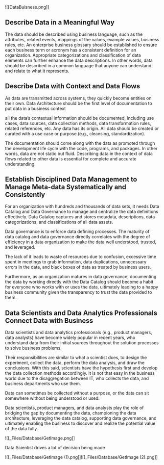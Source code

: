 ![[DataBuisness.png]]
## Describe Data in a Meaningful Way 

The data should be described using business language, such as the attributes, related events, mappings of the values, example values, business rules, etc. An enterprise business glossary should be established to ensure each business term or acronym has a consistent definition for an organization. Appropriate categorizations and classification of data elements can further enhance the data descriptions. In other words, data should be described in a common language that anyone can understand and relate to what it represents. 

## Describe Data with Context and Data Flows 

As data are transmitted across systems, they quickly become entities on their own. Data Architecture should be the first level of documentation to put data in a business context  

all the data’s contextual information should be documented, including use cases, data sources, data collection methods, data transformation rules, related references, etc. Any data has its origin. All data should be created or curated with a use case or purpose (e.g., cleansing, standardization). 

The documentation should come along with the data as promoted through the development life cycle with the code, programs, and packages. In other words, data are not static but fluid. Describing data in the context of data flows related to other data is essential for complete and accurate understanding. 

## Establish Disciplined Data Management to Manage Meta-data Systematically and Consistently 

For an organization with hundreds and thousands of data sets, it needs Data Catalog and Data Governance to manage and centralize the data definitions effectively. Data Catalog captures and stores metadata, descriptions, data categorizations, and classifications of all data assets.  

Data governance is to enforce data defining processes. The maturity of data catalog and data governance directly correlates with the degree of efficiency in a data organization to make the data well understood, trusted, and leveraged.  

The lack of it leads to waste of resources due to confusion, excessive time spent in meetings to grab information, data duplications, unnecessary errors in the data, and black boxes of data as treated by business users.  

Furthermore, as an organization matures in data governance, documenting the data by working directly with the Data Catalog should become a habit for everyone who works with or uses the data, ultimately leading to a happy business community given the transparency to trust the data provided to them. 

## Data Scientists and Data Analytics Professionals Connect Data with Business 

Data scientists and data analytics professionals (e.g., product managers, data analysts) have become widely popular in recent years, who understand data from their initial sources throughout the solution processes to solve business problems. 

Their responsibilities are similar to what a scientist does, to design the experiment, collect the data, perform the data analysis, and draw the conclusions. With this said, scientists have the hypothesis first and develop the data collection methods accordingly. It is not that easy in the business world due to the disaggregation between IT, who collects the data, and business departments who use them.  

Data can sometimes be collected without a purpose, or the data can sit somewhere without being understood or used.  

Data scientists, product managers, and data analysts play the role of bridging the gap by documenting the data, championing the data architecture, leveraging the data catalog, supporting data governance, and ultimately enabling the business to discover and realize the potential value of the data fully. 

![[_Files/Database/GetImage.png]]

Data Scientist drives a lot of decision being made  

![[_Files/Database/GetImage (1).png]]![[_Files/Database/GetImage (2).png]]